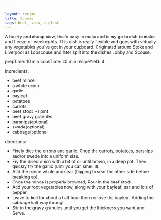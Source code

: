 ```yaml
---

layout: recipe
title: Scouse
tags: beef, stew, english
---
```


A hearty and cheap stew, that's easy to make and is my go to dish to make and freeze on weeknights. This dish is really flexible and goes with virtually any vegetables you've got in your cupboard. Originated around Stoke and Liverpool as Lobscouse and later split into the dishes Lobby and Scouse.

prepTime: 10 min
cookTime: 30 min
recipeYield: 4

ingredients:
- beef mince
- a white onion
- garlic
- bayleaf
- potatoes
- carrots
- beef stock ~1 pint
- beef gravy granules
- parsnips(optional)
- swede(optional)
- cabbage(optional)

directions:
- Finely dice the onions and garlic. Chop the carrots, potatoes, parsnips and/or swede into a uniform size.
- Fry the diced onion with a bit of oil until brown, in a deep pot. Then quickly fry the garlic (until you can smell it).
- Add the mince whole and sear (flipping to sear the other side before breaking up).
- Once the mince is properly browned, Pour in the beef stock.
- Add your root vegetables now, along with your bayleaf, salt and lots of pepper.
- Leave to boil for about a half hour then remove the bayleaf. Adding the cabbage half way through.
- Stir in the gravy granules until you get the thickness you want and Serve.
